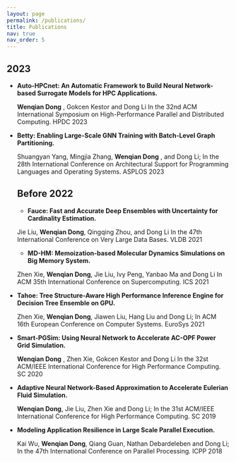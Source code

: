 ```yaml
---
layout: page
permalink: /publications/
title: Publications
nav: true
nav_order: 5
---
```



## 2023

- **Auto-HPCnet: An Automatic Framework to Build Neural Network-based Surrogate Models for HPC Applications.**

  **Wenqian Dong** , Gokcen Kestor and Dong Li
  In the 32nd ACM International Symposium on High-Performance Parallel and Distributed Computing. HPDC 2023

- **Betty: Enabling Large-Scale GNN Training with Batch-Level Graph Partitioning.**

  Shuangyan Yang, Mingjia Zhang, **Wenqian Dong** , and Dong Li;
  In the 28th International Conference on Architectural Support for Programming Languages and Operating Systems. ASPLOS 2023


  ## Before 2022

  - **Fauce: Fast and Accurate Deep Ensembles with Uncertainty for Cardinality Estimation.**

  Jie Liu, **Wenqian Dong**, Qingqing Zhou, and Dong Li
  In the 47th International Conference on Very Large Data Bases. VLDB 2021

  - **MD-HM: Memoization-based Molecular Dynamics Simulations on Big Memory System.**

  Zhen Xie, **Wenqian Dong**, Jie Liu, Ivy Peng, Yanbao Ma and Dong Li
  In ACM 35th International Conference on Supercomputing. ICS 2021
  

- **Tahoe: Tree Structure-Aware High Performance Inference Engine for Decision Tree Ensemble on GPU.**

  Zhen Xie, **Wenqian Dong**, Jiawen Liu, Hang Liu and Dong Li;
  In ACM 16th European Conference on Computer Systems. EuroSys 2021

- **Smart-PGSim: Using Neural Network to Accelerate AC-OPF Power Grid Simulation.**

  **Wenqian Dong** , Zhen Xie, Gokcen Kestor and Dong Li
  In the 32st ACM/IEEE International Conference for High Performance Computing. SC 2020

- **Adaptive Neural Network-Based Approximation to Accelerate Eulerian Fluid Simulation.**

  **Wenqian Dong**, Jie Liu, Zhen Xie and Dong Li;
  In the 31st ACM/IEEE International Conference for High Performance Computing. SC 2019

- **Modeling Application Resilience in Large Scale Parallel Execution.**  

  Kai Wu, **Wenqian Dong**, Qiang Guan, Nathan Debardeleben and Dong Li;
  In the 47th International Conference on Parallel Processing. ICPP 2018


